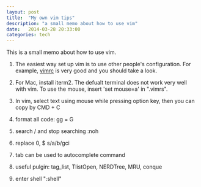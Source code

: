 ```yaml
---
layout: post
title:  "My own vim tips"
description: "a small memo about how to use vim"
date:   2014-03-28 20:33:00
categories: tech
---
```


This is a small memo about how to use vim.


1. The easiest way set up vim is to use other people's configuration.
For example, [vimrc](https://github.com/amix/vimrc) is very good and you should take  a look.

1. For Mac, install iterm2. The defualt terminal does not work very well with vim. To use the mouse, insert 'set mouse=a' in ".vimrs". 
 
1. In vim, select text using mouse while pressing option key, then you can copy by CMD + C  

1. format all code: gg = G

1. search / and stop searching :noh  

1. replace 0, $ s/a/b/gci

1. tab can be used to autocomplete command

1. useful pulgin:  tag_list, TlistOpen, NERDTree, MRU, conque 

1. enter shell  ":shell"

